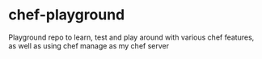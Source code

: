 # chef-playground
Playground repo to learn, test and play around with various chef features, as well as using chef manage as my chef server

